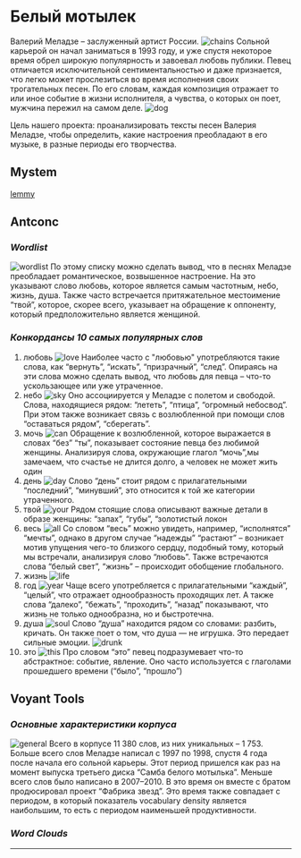 # **Белый мотылек**
Валерий Меладзе – заслуженный артист России.
![chains](https://sun1-16.userapi.com/QjaToQPx-0CBhGkpdm_Bjaa8Qc5X1wy0ukSnlg/EVXRdQIlLeg.jpg)
Сольной карьерой он начал заниматься в 1993 году, и уже спустя некоторое время обрел широкую популярность и завоевал любовь публики. 
Певец отличается исключительной сентиментальностью и даже признается, что легко может прослезиться во время исполнения своих трогательных песен. По его словам, каждая композиция отражает то или иное событие в жизни исполнителя, а чувства, о которых он поет, мужчина пережил на самом деле.
![dog](https://sun9-69.userapi.com/c853524/v853524537/2323f0/sgHj9t_JY6c.jpg)

Цель нашего проекта: проанализировать тексты песен Валерия Меладзе, чтобы определить, какие настроения преобладают в его музыке, в разные периоды его творчества.
## Mystem
[lemmy](1994-2017_lemmy.txt)
## Antconc
### *Wordlist*
![wordlist](https://sun1-25.userapi.com/jYcyHvYzvftRdyYyMqmBlCbCTj8YcHYK4Wt80w/hJx8JaYjeqg.jpg)
По этому списку можно сделать вывод, что в песнях Меладзе преобладает романтическое, возвышенное настроение. На это указывают слово любовь, которое является самым частотным, небо, жизнь, душа. Также часто встречается притяжательное местоимение “твой”, которое, скорее всего, указывает на обращение к оппоненту, который предположительно является женщиной.
### *Конкордансы 10 самых популярных слов*
1. любовь
![love](https://sun1-97.userapi.com/GzC__NcQubHNq8faSPNM5cAIlSb6JTf_1p_xcw/Z_E7VMsDvg4.jpg)
Наиболее часто с "любовью" употребляются такие слова, как “вернуть”, “искать”, “призрачный”, “след”. Опираясь на эти слова можно сделать вывод, что любовь для певца – что-то ускользающее или уже утраченное.
2. небо
![sky](https://sun1-14.userapi.com/SMFI6NaXbdjZ8Ec9nMrpJCNKTIdmOTXM3yeWUw/urAEIxS2B84.jpg)
Оно ассоциируется у Меладзе с полетом и свободой. Слова, находящиеся рядом: “лететь”, “птица”, “огромный небосвод”. При этом также возникает связь с возлюбленной при помощи слов “оставаться рядом”, “сберегать”.
3. мочь
![can](https://sun1-92.userapi.com/6oA9OMF0a1s7kDtkcu3TokzKsb2hd8kkBL_4Lg/tk1v-DlxXuU.jpg)
Обращение к возлюбленной, которое выражается в словах “без” “ты”, показывает состояние певца без любимой женщины. Анализируя слова, окружающие глагол “мочь”,мы замечаем, что счастье не длится долго, а человек не может жить один
4. день
![day](https://sun1-15.userapi.com/cZDtogHy4w83XqBK1PvZU4G-LLGtgqlD6oQdOQ/9tBRLS1YjMo.jpg)
Слово “день” стоит рядом с прилагательными “последний”, “минувший”, это относится к той же категории утраченного.
5. твой
![your](https://sun1-14.userapi.com/rUHCPCtOUOWxtogDLt-XvYk9uO20Sq5-1nXN2A/ybLjsFfJbUQ.jpg)
Рядом стоящие слова описывают важные детали в образе женщины: “запах”, “губы”, “золотистый локон
6. весь
![all](https://sun1-21.userapi.com/cZHEtktuaujFiVciTDjZcwzky822ybbl-WLb3g/hNJcla6yTY4.jpg)
Со словом “весь” можно увидеть, например, “исполнятся” “мечты”, однако в другом случае “надежды” “растают” – возникает мотив упущения чего-то близкого сердцу, подобный тому, который мы встречали, анализируя слово “любовь”. Также встречаются слова “белый свет”, “жизнь” – происходит обобщение глобального. 
7. жизнь
![life]()
8. год
![year](https://sun1-98.userapi.com/L41IgbiLauS5jFmb10qx5ut3KOgGJY_0WBfjaw/-s8Wdiy3k5E.jpg)
Чаще всего употребляется с прилагательными “каждый”, “целый”, что отражает однообразность проходящих лет. А также слова “далеко”, “бежать”, “проходить”, “назад” показывают, что жизнь не только однообразна, но и быстротечна.
9. душа
![soul](https://sun1-91.userapi.com/4kvnpcpFf5cMhaHZMbyX8IwZF5BG5dtRuVNgnQ/dOr1jli_JG0.jpg)
Cлово “душа” находится рядом со словами: разбить, кричать. Он также поет о том, что душа — не игрушка. Это передает сильные эмоции.
![drunk](https://sun1-17.userapi.com/Mq2Ru7pKF_Dup7rsnZTzC74G2DgHVV_ZYDGaNw/bnkCYhRPFbA.jpg)
10. это
![this](https://sun1-18.userapi.com/UGf4y6hcjJjYmbMl9bQ8Dmo2YZEnHvB4ymRgRg/M3E2vT2PLPQ.jpg)
Про словом “это” певец подразумевает что-то абстрактное: событие, явление. Оно часто используется с глаголами прошедшего времени (“было”, “прошло”) 
## Voyant Tools
### *Основные характеристики корпуса*
![general](https://sun1-21.userapi.com/kd2kb0tvb_OvY8qlcxdW__J7TNlpHeA0TdkDFA/HpFqOdgZmpk.jpg)
Всего в корпусе 11 380 слов, из них уникальных – 1 753. 
Больше всего слов Меладзе написал с 1997 по 1998, спустя 4 года после начала его сольной карьеры. Этот период пришелся как раз на момент выпуска третьего диска “Самба белого мотылька”.
Меньше всего слов было написано в 2007–2010. В это время он вместе с братом продюсировал проект “Фабрика звезд”. Это время также совпадает с периодом, в который показатель vocabulary density является наибольшим, то есть с периодом наименьшей продуктивности. 
### *Word Clouds*
___
